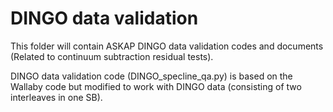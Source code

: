# DINGO data validation

This folder will contain ASKAP DINGO data validation codes and documents (Related to continuum subtraction residual tests).

DINGO data validation code (DINGO_specline_qa.py) is based on the Wallaby code but modified to work with DINGO data (consisting of two interleaves in one SB).   


